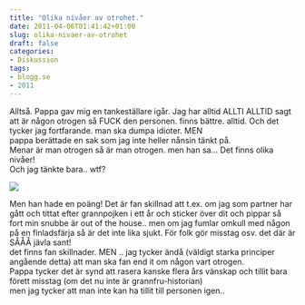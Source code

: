 ```yaml
---
title: "Olika nivåer av otrohet."
date: 2011-04-06T01:41:42+01:00
slug: olika-nivaer-av-otrohet
draft: false
categories:
- Diskussion
tags:
- blogg.se
- 2011
---
```

Alltså. Pappa gav mig en tankeställare igår. Jag har alltid ALLTI ALLTID sagt att är någon otrogen så FUCK den personen. finns bättre. alltid. Och det tycker jag fortfarande. man ska dumpa idioter. MEN  
pappa berättade en sak som jag inte heller nånsin tänkt på.  
Menar är man otrogen så är man otrogen. men han sa... Det finns olika nivåer!  
Och jag tänkte bara.. wtf?  
  
![](/assets/images/blogg.se/otrohet_141473706.gif)  
  
Men han hade en poäng! Det är fan skillnad att t.ex. om jag som partner har gått och tittat efter grannpojken i ett år och sticker över dit och pippar så fort min snubbe är out of the house.. men om jag fumlar omkull med någon på en finladsfärja så är det inte lika sjukt. För folk gör misstag osv. det där är SÅÅÅ jävla sant!  
det finns fan skillnader. MEN .. jag tycker ändå (väldigt starka principer angående detta) att man ska fan end it om någon vart otrogen.  
Pappa tycker det är synd att rasera kanske flera års vänskap och tillit bara förett misstag (om det nu inte är grannfru-historian)  
men jag tycker att man inte kan ha tillit till personen igen..